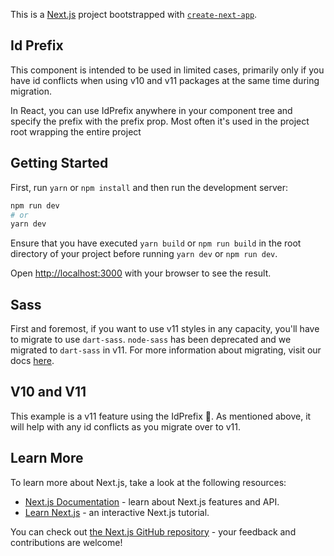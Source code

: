 This is a [Next.js](https://nextjs.org/) project bootstrapped with
[`create-next-app`](https://github.com/vercel/next.js/tree/canary/packages/create-next-app).

## Id Prefix

This component is intended to be used in limited cases, primarily only if you
have id conflicts when using v10 and v11 packages at the same time during
migration.

In React, you can use IdPrefix anywhere in your component tree and specify the
prefix with the prefix prop. Most often it's used in the project root wrapping
the entire project

## Getting Started

First, run `yarn` or `npm install` and then run the development server:

```bash
npm run dev
# or
yarn dev
```

Ensure that you have executed `yarn build` or `npm run build` in the root
directory of your project before running `yarn dev` or `npm run dev`.

Open [http://localhost:3000](http://localhost:3000) with your browser to see the
result.

## Sass

First and foremost, if you want to use v11 styles in any capacity, you'll have
to migrate to use `dart-sass`. `node-sass` has been deprecated and we migrated
to `dart-sass` in v11. For more information about migrating, visit our docs
[here](https://github.com/carbon-design-system/carbon/blob/main/docs/migration/v11.md#changing-from-node-sass-to-sass).

## V10 and V11

This example is a v11 feature using the IdPrefix 🎉. As mentioned above, it will
help with any id conflicts as you migrate over to v11.

## Learn More

To learn more about Next.js, take a look at the following resources:

- [Next.js Documentation](https://nextjs.org/docs) - learn about Next.js
  features and API.
- [Learn Next.js](https://nextjs.org/learn) - an interactive Next.js tutorial.

You can check out
[the Next.js GitHub repository](https://github.com/vercel/next.js/) - your
feedback and contributions are welcome!
